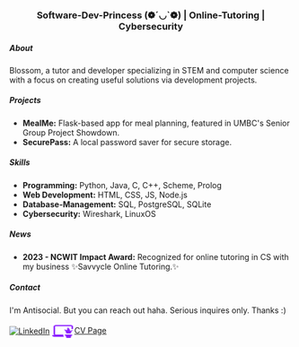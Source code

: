 <h3 align="center">Software-Dev-Princess (❁´◡`❁) | Online-Tutoring | Cybersecurity</h3>

<h5>About</h5>
<p>Blossom, a tutor and developer specializing in STEM and computer science with a focus on creating useful solutions via development projects.</p>

<h5>Projects</h5>
<ul>
  <li><b>MealMe:</b> Flask-based app for meal planning, featured in UMBC's Senior Group Project Showdown.</li>
  <li><b>SecurePass:</b> A local password saver for secure storage.</li>
</ul>

<h5>Skills</h5>
<ul>
  <li><b>Programming:</b> Python, Java, C, C++, Scheme, Prolog</li>
  <li><b>Web Development:</b> HTML, CSS, JS, Node.js</li>
  <li><b>Database-Management:</b> SQL, PostgreSQL, SQLite</li>
  <li><b>Cybersecurity:</b> Wireshark, LinuxOS</li>
</ul>

<h5>News</h5>
<ul>
  <li><b>2023 - NCWIT Impact Award:</b> Recognized for online tutoring in CS with my business ✨Savvycle Online Tutoring.✨</li>
</ul>

<h5>Contact</h5>
<p>I'm Antisocial. But you can reach out haha. Serious inquires only. Thanks :)</p>

<p>
  <a href="https://linkedin.com/in/blossom-ea" target="blank"><img align="center" src="https://raw.githubusercontent.com/rahuldkjain/github-profile-readme-generator/master/src/images/icons/Social/linked-in-alt.svg" alt="LinkedIn" height="30" width="40" /></a>
  <a href="https://bakpede1.github.io/cv" target="blank"><img align="center" src="/img.png" alt="Personal Site" height="30" width="40" />CV Page</a>
</p>
